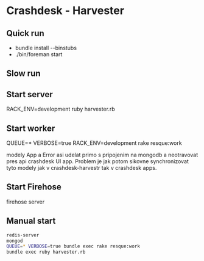Crashdesk - Harvester
=====================

Quick run
---------
- bundle install --binstubs
- ./bin/foreman start

Slow run
--------

Start server
------------
RACK_ENV=development ruby harvester.rb

Start worker
------------
QUEUE=* VERBOSE=true RACK_ENV=development rake resque:work

modely App a Error asi udelat primo s pripojenim na mongodb a
neotravovat pres api crashdesk UI app. Problem je jak potom
sikovne synchronizovat tyto modely jak v crashdesk-harvestr
tak v crashdesk apps.

Start Firehose
--------------
firehose server


Manual start
------------

```sh
redis-server
mongod
QUEUE=* VERBOSE=true bundle exec rake resque:work
bundle exec ruby harvester.rb
```
